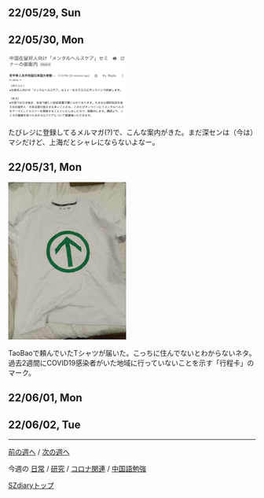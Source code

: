 ## 22/05/29, Sun


## 22/05/30, Mon

<img src="https://github.com/akita11/SZdiary/blob/main/diary/photo/2022-05-30_17.37.03.png" width="240px">

たびレジに登録してるメルマガ(?)で、こんな案内がきた。まだ深センは（今は）マシだけど、上海だとシャレにならないよなー。


## 22/05/31, Mon

<img src="https://github.com/akita11/SZdiary/blob/main/diary/photo/2022-05-31_20.00.55.jpg" width="240px">

TaoBaoで頼んでいたTシャツが届いた。こっちに住んでないとわからないネタ。過去2週間にCOVID19感染者がいた地域に行っていないことを示す「行程卡」のマーク。


## 22/06/01, Mon


## 22/06/02, Tue


***

[前の週へ](2205-4.md) /
[次の週へ](2206-1.md)

今週の
[日常](../diary/2205-5.md) /
[研究](../research/2205-5.md) /
[コロナ関連](../covid19/2205-5.md) / 
[中国語勉強](../chinese/2205-5.md)

[SZdiaryトップ](../../README.md)
